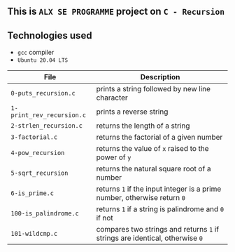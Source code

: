 ## This is `ALX SE PROGRAMME` project on `C - Recursion`

## Technologies used
* `gcc` compiler
* `Ubuntu 20.04 LTS`

|File|Description|
|----|-----------|
|`0-puts_recursion.c`|prints a string followed by new line character|
|`1-print_rev_recursion.c`|prints a reverse string|
|`2-strlen_recursion.c`|returns the length of a string|
|`3-factorial.c`|returns the factorial of a given number|
|`4-pow_recursion`|returns the value of `x` raised to the power of `y`|
|`5-sqrt_recursion`|returns the natural square root of a number|
|`6-is_prime.c`|returns `1` if the input integer is a prime number, otherwise return `0`|
|`100-is_palindrome.c`|returns `1` if a string is palindrome and `0` if not|
|`101-wildcmp.c`|compares two strings and returns `1` if strings are identical, otherwise `0`|
